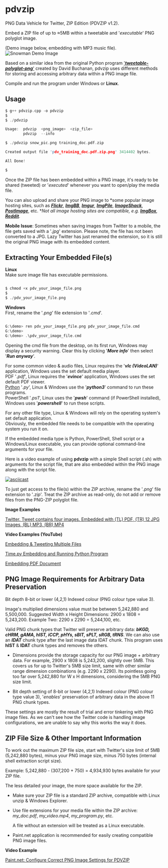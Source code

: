 # pdvzip
PNG Data Vehicle for Twitter, ZIP Edition (PDVZIP v1.2).

Embed a ZIP file of up to ≈5MB within a tweetable and '*executable*' PNG polyglot image.

(Demo image below, embedding with MP3 music file).
![Snowman Demo Image](https://github.com/CleasbyCode/pdvzip/blob/main/demo_image/snowman.png)

Based on a similar idea from the original Python program ['***tweetable-polyglot-png***'](https://github.com/DavidBuchanan314/tweetable-polyglot-png) created by David Buchanan, pdvzip uses different methods for storing and accessing arbitrary data within a PNG image file.

Compile and run the program under Windows or **Linux**.

## Usage

```c
$ g++ pdvzip.cpp -o pdvzip
$
$ ./pdvzip

Usage:  pdvzip  <png_image>  <zip_file>
        pdvzip  --info

$ ./pdvzip snow_pic.png training_doc.pdf.zip

Created output file 'pdv_training_doc.pdf.zip.png' 3414402 bytes.

All Done!

$

```

Once the ZIP file has been embedded within a PNG image, it's ready to be shared (tweeted) or '*executed*' whenever you want to open/play the media file.

You can also upload and share your PNG image to *some popular image hosting sites, such as [***Flickr***](https://www.flickr.com/), [***ImgBB***](https://imgbb.com/), [***Imgur***](https://imgur.com/a/zF40QMX), [***ImgPile***](https://imgpile.com/), [***ImageShack***](https://imageshack.com/), [***PostImage***](https://postimg.cc/xcCcvpLJ), etc. **Not all image hosting sites are compatible, e.g. [***ImgBox***](https://imgbox.com/), [***Reddit***](https://www.reddit.com/).*

**Mobile Issue**: Sometimes when saving images from Twitter to a mobile, the file gets saved with a '*.jpg*' extension. Please note, the file has not been converted to a JPG. Lazy Twitter has just renamed the extension, so it is still the original PNG image with its embedded content. 

## Extracting Your Embedded File(s)
**Linux**    
Make sure image file has executable permissions.
```c

$ chmod +x pdv_your_image_file.png
$
$ ./pdv_your_image_file.png 

```  
**Windows**   
First, rename the '*.png*' file extension to '*.cmd*'.
```c

G:\demo> ren pdv_your_image_file.png pdv_your_image_file.cmd
G:\demo>
G:\demo> .\pdv_your_image_file.cmd

```
Opening the cmd file from the desktop, on its first run, Windows may display a security warning. Clear this by clicking '***More info***' then select '***Run anyway***'.

For some common video & audio files, Linux requires the '***vlc (VideoLAN)***' application, Windows uses the set default media player.  
PDF '*.pdf*', Linux requires the '***evince***' application, Windows uses the set default PDF viewer.  
[Python](https://asciinema.org/a/544680) '*.py*', Linux & Windows use the '***python3***' command to run these programs.  
PowerShell '*.ps1*', Linux uses the '***pwsh***' command (if PowerShell installed), Windows uses '***powershell***' to run these scripts.

For any other file type, Linux & Windows will rely on the operating system's set default application.  
Obviously, the embedded file needs to be compatible with the operating system you run it on.

If the embedded media type is Python, PowerShell, Shell script or a Windows/Linux executable, you can provide optional command-line arguments for your file.

Here is a video example of using **pdvzip** with a simple Shell script (.sh) with arguments for the script file, that are also embedded within the PNG image along with the script file.

[![asciicast](https://asciinema.org/a/542549.svg)](https://asciinema.org/a/542549)
  
To just get access to the file(s) within the ZIP archive, rename the '*.png*' file extension to '*.zip*'. Treat the ZIP archive as read-only, do not add or remove files from the PNG-ZIP polyglot file.

**Image Examples**  

[Twitter. Tweet contains four images. Embedded with (TL) PDF, (TR) 12 JPG Images, (BL) MP3, (BR) MP4](https://twitter.com/CleasbyCode/status/1599074588175933441)

**Video Examples (YouTube)**

[Embedding & Tweeting Multiple Files](https://www.youtube.com/watch_popup?v=VTYP3OdEzRM)

[Time.py Embedding and Running Python Program](https://www.youtube.com/watch_popup?v=1VoQ-iIvGeQ)

[Embedding PDF Document](https://www.youtube.com/watch_popup?v=mUkg8jSMpJs)


## PNG Image Requirements for Arbitrary Data Preservation

Bit depth 8-bit or lower (4,2,1) Indexed colour (PNG colour type value 3).  

Image's multiplied dimensions value must be between 5,242,880 and 5,500,000.
Suggested Width x Height Dimensions: 2900 x 1808 = 5,243,200. Example Two: 2290 x 2290 = 5,244,100, etc.

Valid PNG chunk types that Twitter will preserve arbitrary data: ***bKGD, cHRM, gAMA, hIST, iCCP, pHYs, sBIT, sPLT, sRGB, tRNS***. We can also use an ***IDAT*** chunk type after the last image data IDAT chunk.  This program uses **hIST** & **IDAT** chunk types and removes the others.

* Dimensions provide the storage capacity for our PNG image + arbitrary data. For example, 2900 x 1808 is 5,243,200, slightly over 5MB. This covers us for up to Twitter's 5MB size limit, same with other similar range dimension combinations (e.g. 2290 x 2290). Its pointless going too far over 5,242,880 for W x H dimensions, considering the 5MB PNG size limit.

* Bit depth setting of 8-bit or lower (4,2,1) Indexed colour (PNG colour type value 3), '*enables*' preservation of arbitrary data in the above 11 PNG chunk types.

These settings are mostly the result of trial and error tinkering with PNG image files. As we can't see how the Twitter code is handling image configurations, we are unable to say why this works the way it does.

## ZIP File Size & Other Important Information

To work out the maximum ZIP file size, start with Twitter's size limit of 5MB (5,242,880 bytes),
minus your PNG image size, minus 750 bytes (internal shell extraction script size).  
  
Example: 5,242,880 - (307,200 + 750) = 4,934,930 bytes available for your ZIP file.  

The less detailed your image, the more space available for the ZIP.

* Make sure your ZIP file is a standard ZIP archive, compatible with Linux unzip & Windows Explorer.  
* Use file extensions for your media file within the ZIP archive: *my_doc.pdf*, *my_video.mp4*, *my_program.py*, etc.
  
  A file without an extension will be treated as a Linux executable.      
* Paint.net application is recommended for easily creating compatible PNG image files.

**Video Example**

[Paint.net: Configure Correct PNG Image Settings for PDVZIP](https://www.youtube.com/watch_popup?v=nMlUNdiaS88)

##
